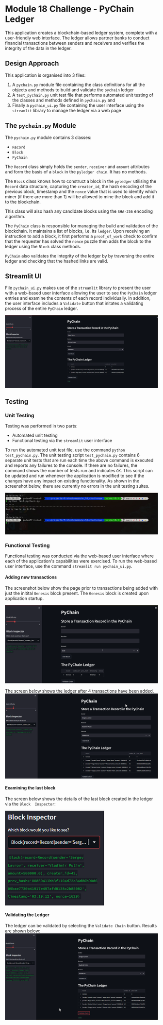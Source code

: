 # Module 18 Challenge - PyChain Ledger

This application creates a blockchain-based ledger system, complete with a user-friendly web interface. The ledger allows partner banks to conduct financial transactions between senders and receivers and verifies the integrity of the data in the ledger.

## Design Approach
This application is organised into 3 files:

1. A `pychain.py` module file containing the class definitions for all the objects and methods to build and validate the `pychain` ledger
2. A `test_pychain.py` unit test file that performs automated unit testing of the classes and methods defined in `pychain.py` and
3. Finally a `pychain_ui.py` file containing the user interface using the `streamlit` library to manage the ledger via a web page

## The `pychain.py` Module
The `pychain.py` module contains 3 classes:
* `Record`
* `Block`
* `PyChain`

The `Record` class simply holds the `sender`, `receiver` and `amount` attributes and form the basis of a `block` in the `pyledger chain`.  It has no methods.

The `Block` class knows how to construct a block in the `pyledger` utilising the `Record` data structure, capturing the `creator_id`, the hash encoding of the previous block, timestamp and the `nonce` value that is used to identify which miner (if there are more than 1) will be allowed to mine the block and add it to the blockchain.

This class will also hash any candidate blocks using the `SHA-256` encoding algorithm.

The `PyChain` class is responsible for managing the build and validation of the blockchain.  It maintains a list of blocks, i.e. its `ledger`.  Upon receiving an instruction to add a block, it first performs a `proof_of_work` check to confirm that the requester has solved the `nonce` puzzle then adds the block to the ledger using the `Block` class methods.

`PyChain` also validates the integrity of the ledger by by traversing the entire ledger and checking that the hashed links are valid.

## Streamlit UI
File `pychain_ui.py` makes use of the `streamlit` library to present the user with a web-based user interface allowing the user to see the `PyChain` ledger entries and examine the contents of each record individually.  In addition, the user interface includes a `Validate` button that initates a validating process of the entire `PyChain` ledger.

![PyLedger User Interface](./images/PyLedgerUI.png)

## Testing

### Unit Testing
Testing was performed in two parts:
* Automated unit testing
* Functional testing via the `streamlit` user interface

To run the automated unit test file, use the command `python test_pychain.py`.
The unit testing script `test_pychain.py` contains 6 separate unit tests that are run each time the above command is executed and reports any failures to the console.  If there are no failures, the command shows the number of tests run and indicates `OK`.  This script can be updated and run whenever the application is modified to see if the changes have any impact on existing functionality.  As shown in the screenshot below, there are currently no errors in the unit testing suites.

![Unit Test Results](./images/Unit_Tests.png)

### Functional Testing
Functional testing was conducted via the web-based user interface where each of the application's capabilities were exercised.  To run the web-based user interface, use the command `streamlit run pychain_ui.py`.


#### Adding new transactions
The screenshot below show the page prior to transactions being added with just the initital `Genesis` block present.  The `Genesis` block is created upon application startup.

![Before](./images/Initial_page.png)

The screen below shows the ledger after 4 transactions have been added.
![4 transactions added](./images/Transactions.png)

#### Examining the last block
The screen below shows the details of the last block created in the ledger via the `Block  Inspector`:

![Last block](./images/Last_Block.png)

#### Validating the Ledger
The ledger can be validated by selecting the `Validate Chain` button.  Results are shown below:
![Validating Ledger](./images/Validating_ledger.png)